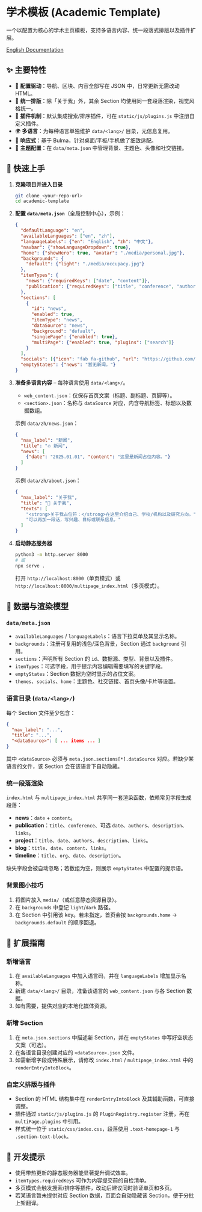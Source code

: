 # 学术模板 (Academic Template)

一个以配置为核心的学术主页模板，支持多语言内容、统一段落式排版以及插件扩展。

[English Documentation](README.md)

## ✨ 主要特性
- 🎯 **配置驱动**：导航、区块、内容全部写在 JSON 中，日常更新无需改动 HTML。
- 🧱 **统一排版**：除「关于我」外，其余 Section 均使用同一套段落渲染，视觉风格统一。
- 🔌 **插件机制**：默认集成搜索/排序插件，可在 `static/js/plugins.js` 中注册自定义插件。
- 🌍 **多语言**：为每种语言单独维护 `data/<lang>/` 目录，元信息复用。
- 📱 **响应式**：基于 Bulma，针对桌面/平板/手机做了细致适配。
- 🎨 **主题配置**：在 `data/meta.json` 中管理背景、主题色、头像和社交链接。

## 🚀 快速上手
1. **克隆项目并进入目录**
   ```bash
   git clone <your-repo-url>
   cd academic-template
   ```
2. **配置 `data/meta.json`**（全局控制中心），示例：
   ```json
   {
     "defaultLanguage": "en",
     "availableLanguages": ["en", "zh"],
     "languageLabels": {"en": "English", "zh": "中文"},
     "navbar": {"showLanguageDropdown": true},
     "home": {"showHero": true, "avatar": "./media/personal.jpg"},
     "backgrounds": {
       "default": {"light": "./media/occupacy.jpg"}
     },
     "itemTypes": {
       "news": {"requiredKeys": ["date", "content"]},
       "publication": {"requiredKeys": ["title", "conference", "authors", "description", "links"]}
     },
     "sections": [
       {
         "id": "news",
         "enabled": true,
         "itemType": "news",
         "dataSource": "news",
         "background": "default",
         "singlePage": {"enabled": true},
         "multiPage": {"enabled": true, "plugins": ["search"]}
       }
     ],
     "socials": [{"icon": "fab fa-github", "url": "https://github.com/your-name"}],
     "emptyStates": {"news": "暂无新闻。"}
   }
   ```
3. **准备多语言内容** – 每种语言使用 `data/<lang>/`。 
   - `web_content.json`：仅保存首页文案（标题、副标题、页脚等）。
   - `<section>.json`：名称与 `dataSource` 对应，内含导航标签、标题以及数据数组。

   示例 `data/zh/news.json`：
   ```json
   {
     "nav_label": "新闻",
     "title": "🔥 新闻",
     "news": [
       {"date": "2025.01.01", "content": "这里是新闻占位内容。"}
     ]
   }
   ```

   示例 `data/zh/about.json`：
   ```json
   {
     "nav_label": "关于我",
     "title": "🎄 关于我",
     "texts": [
       "<strong>关于我占位符：</strong>在这里介绍自己、学校/机构以及研究方向。",
       "可以再加一段话，写兴趣、目标或联系信息。"
     ]
   }
   ```
4. **启动静态服务器**
   ```bash
   python3 -m http.server 8000
   # 或
   npx serve .
   ```
   打开 `http://localhost:8000`（单页模式）或 `http://localhost:8000/multipage_index.html`（多页模式）。

## 🧩 数据与渲染模型
### `data/meta.json`
- `availableLanguages` / `languageLabels`：语言下拉菜单及其显示名称。
- `backgrounds`：注册可复用的浅色/深色背景，Section 通过 `background` 引用。
- `sections`：声明所有 Section 的 `id`、数据源、类型、背景以及插件。
- `itemTypes`：可选字段，用于提示内容编辑需要填写的关键字段。
- `emptyStates`：Section 数据为空时显示的占位文案。
- `themes`、`socials`、`home`：主题色、社交链接、首页头像/卡片等设置。

### 语言目录 (`data/<lang>/`)
每个 Section 文件至少包含：
```json
{
  "nav_label": "...",
  "title": "...",
  "<dataSource>": [ ... items ... ]
}
```
其中 `<dataSource>` 必须与 `meta.json.sections[*].dataSource` 对应。若缺少某语言的文件，该 Section 会在该语言下自动隐藏。

### 统一段落渲染
`index.html` 与 `multipage_index.html` 共享同一套渲染函数，依赖常见字段生成段落：
- **news**：`date` + `content`。
- **publication**：`title`、`conference`、可选 `date`、`authors`、`description`、`links`。
- **project**：`title`、`date`、`authors`、`description`、`links`。
- **blog**：`title`、`date`、`content`、`links`。
- **timeline**：`title`、`org`、`date`、`description`。

缺失字段会被自动忽略；若数组为空，则展示 `emptyStates` 中配置的提示语。

### 背景图小技巧
1. 将图片放入 `media/`（或任意静态资源目录）。
2. 在 `backgrounds` 中登记 `light`/`dark` 路径。
3. 在 Section 中引用该 key。若未指定，首页会按 `backgrounds.home` → `backgrounds.default` 的顺序回退。

## 🔧 扩展指南
### 新增语言
1. 在 `availableLanguages` 中加入语言码，并在 `languageLabels` 增加显示名称。
2. 新建 `data/<lang>/` 目录，准备该语言的 `web_content.json` 与各 Section 数据。
3. 如有需要，提供对应的本地化媒体资源。

### 新增 Section
1. 在 `meta.json.sections` 中描述新 Section，并在 `emptyStates` 中写好空状态文案（可选）。
2. 在各语言目录创建对应的 `<dataSource>.json` 文件。
3. 如需新增字段或特殊展示，请修改 `index.html` / `multipage_index.html` 中的 `renderEntryIntoBlock`。

### 自定义排版与插件
- Section 的 HTML 结构集中在 `renderEntryIntoBlock` 及其辅助函数，可直接调整。
- 插件通过 `static/js/plugins.js` 的 `PluginRegistry.register` 注册，再在 `multiPage.plugins` 中引用。
- 样式统一位于 `static/css/index.css`，段落使用 `.text-homepage-1` 与 `.section-text-block`。

## 🧪 开发提示
- 使用带热更新的静态服务器能显著提升调试效率。
- `itemTypes.requiredKeys` 可作为内容提交前的自检清单。
- 多页模式会触发搜索/排序等插件，改动后建议同时验证单页和多页。
- 若某语言暂未提供对应 Section 数据，页面会自动隐藏该 Section，便于分批上架翻译。
